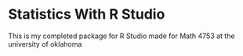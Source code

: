 # Statistics With R Studio

This is my completed package for R Studio made for Math 4753 at the university of oklahoma 
